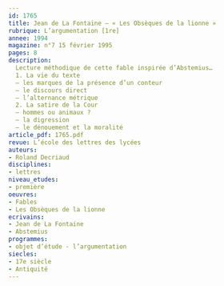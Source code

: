 ```yaml
---
id: 1765
title: Jean de La Fontaine – « Les Obsèques de la lionne » 
rubrique: L’argumentation [1re]
annee: 1994
magazine: n°7 15 février 1995
pages: 8
description: 
  Lecture méthodique de cette fable inspirée d’Abstemius…
  1. La vie du texte
  – les marques de la présence d’un conteur
  – le discours direct
  – l’alternance métrique
  2. La satire de la Cour
  – hommes ou animaux ?
  – la digression
  – le dénouement et la moralité
article_pdf: 1765.pdf
revue: L’école des lettres des lycées
auteurs:
- Roland Decriaud
disciplines:
- lettres
niveau_etudes:
- première
oeuvres:
- Fables
- Les Obsèques de la lionne
ecrivains:
- Jean de La Fontaine
- Abstemius
programmes:
- objet d’étude - l’argumentation
siecles:
- 17e siècle
- Antiquité
---
```

